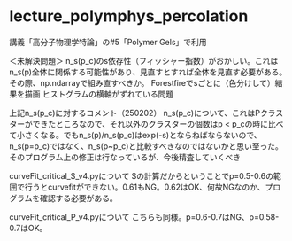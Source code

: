 # lecture_polymphys_percolation

講義「高分子物理学特論」の#5「Polymer Gels」で利用

＜未解決問題＞
n_s(p_c)のs依存性（フィッシャー指数）がおかしい。これはn_s(p)全体に関係する可能性があり、見直すとすれば全体を見直す必要がある。
その際、np.ndarrayで組み直すべきか。
Forestfireでsごとに（色分けして）結果を描画
ヒストグラムの横軸がずれている問題

上記n_s(p_c)に対するコメント（250202）
n_s(p_c)について、これはPクラスターができたところなので、それ以外のクラスターの個数はp < p_cの時に比べて小さくなる。でもn_s(p)/n_s(p_c)はexp(-s)とならねばならないので、n_s(p=p_c)ではなく、n_s(p~p_c)と比較すべきなのではないかと思い至った。そのプログラム上の修正は行なっているが、今後精査していくべき

curveFit_critical_S_v4.pyについて
Sの計算だからということでp=0.5-0.6の範囲で行うとcurvefitができない。0.61もNG。0.62はOK、何故NGなのか、プログラムを確認する必要がある。

curveFit_critical_P_v4.pyについて
こちらも同様。p=0.6-0.7はNG、p=0.58-0.7はOK。